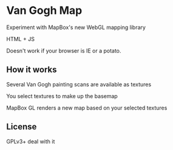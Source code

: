 # Van Gogh Map

Experiment with MapBox's new WebGL mapping library

HTML + JS

Doesn't work if your browser is IE or a potato.

## How it works

Several Van Gogh painting scans are available as textures

You select textures to make up the basemap

MapBox GL renders a new map based on your selected textures

## License

GPLv3+ deal with it
